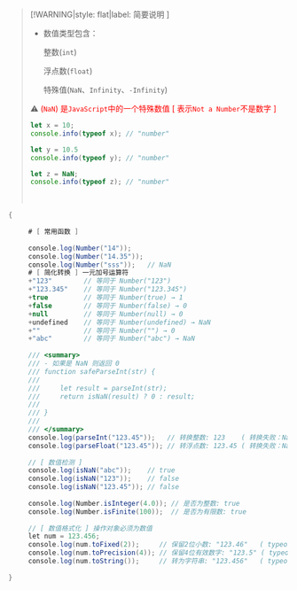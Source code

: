 <br/>

>[!WARNING|style: flat|label: 简要说明 ]
>
>- 数值类型包含：
>
>   整数(`int`)
>
>   浮点数(`float`)
>
>   特殊值(`NaN`、`Infinity`、`-Infinity`)
>
>
>⚠ <span style='color:red'>(`NaN`) 是`JavaScript`中的一个特殊数值 [ 表示`Not a Number`不是数字 ]</span>
>
>
>```javascript
>let x = 10;
>console.info(typeof x); // "number"
>
>let y = 10.5
>console.info(typeof y); // "number"
>
>let z = NaN;
>console.info(typeof z); // "number"
>
>
>```
>
>
>
><br/>

```csharp
{
    
     # [ 常用函数 ]
     
     console.log(Number("14"));    
     console.log(Number("14.35"));     
     console.log(Number("sss"));   // NaN
     # [ 简化转换 ] 一元加号运算符
     +"123"        // 等同于 Number("123")
     +"123.345"    // 等同于 Number("123.345")
     +true         // 等同于 Number(true) → 1
     +false        // 等同于 Number(false) → 0
     +null         // 等同于 Number(null) → 0
     +undefined    // 等同于 Number(undefined) → NaN
     +""           // 等同于 Number("") → 0
     +"abc"        // 等同于 Number("abc") → NaN
    
     /// <summary>
     /// - 如果是 NaN 则返回 0
     /// function safeParseInt(str) {
     /// 
     ///     let result = parseInt(str);
     ///     return isNaN(result) ? 0 : result; 
     ///     
     /// }
     /// 
     /// </summary>
     console.log(parseInt("123.45"));   // 转换整数: 123    ( 转换失败：NaN )
     console.log(parseFloat("123.45")); // 转浮点数: 123.45 ( 转换失败：NaN )
    
     // [ 数值检测 ]
     console.log(isNaN("abc"));    // true
     console.log(isNaN("123"));    // false
     console.log(isNaN("123.45")); // false
     
     console.log(Number.isInteger(4.0)); // 是否为整数: true
     console.log(Number.isFinite(100));  // 是否为有限数: true
    
     // [ 数值格式化 ] 操作对象必须为数值
     let num = 123.456;
     console.log(num.toFixed(2));     // 保留2位小数: "123.46"   ( typeof: string )
     console.log(num.toPrecision(4)); // 保留4位有效数字: "123.5" ( typeof: string )
     console.log(num.toString());     // 转为字符串: "123.456"   ( typeof: string )
    
}



```

